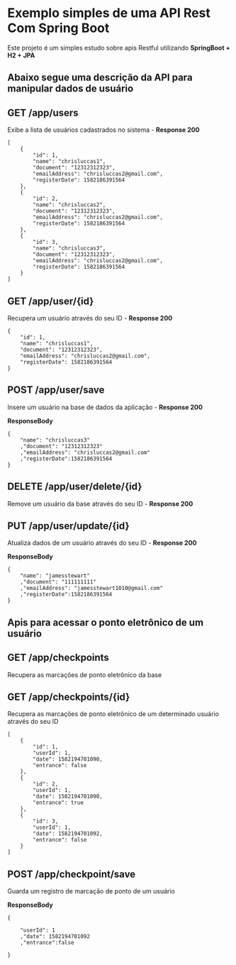 # Exemplo simples de uma API Rest Com Spring Boot 


Este projeto é um simples estudo sobre apis Restful utilizando **SpringBoot + H2 + JPA** 

## Abaixo segue uma descrição da API para manipular dados de usuário

## GET /app/users

Exibe a lista de usuários cadastrados no sistema - **Response 200**

```
[
    {
        "id": 1,
        "name": "chrisluccas1",
        "document": "12312312323",
        "emailAddress": "chrisluccas2@gmail.com",
        "registerDate": 1582186391564
    },
    {
        "id": 2,
        "name": "chrisluccas2",
        "document": "12312312323",
        "emailAddress": "chrisluccas2@gmail.com",
        "registerDate": 1582186391564
    },
    {
        "id": 3,
        "name": "chrisluccas3",
        "document": "12312312323",
        "emailAddress": "chrisluccas2@gmail.com",
        "registerDate": 1582186391564
    }
]
```

## GET /app/user/{id}

Recupera um usuário através do seu ID - **Response 200**

```
{
    "id": 1,
    "name": "chrisluccas1",
    "document": "12312312323",
    "emailAddress": "chrisluccas2@gmail.com",
    "registerDate": 1582186391564
}
```

## POST /app/user/save

Insere um usuário na base de dados da aplicação - **Response 200**

**ResponseBody**
```
{
	"name": "chrisluccas3"
	,"document": "12312312323"
	,"emailAddress": "chrisluccas2@gmail.com"
	,"registerDate":1582186391564
}
```

## DELETE /app/user/delete/{id}

Remove um usuário da base através do seu ID - **Response 200**

## PUT /app/user/update/{id}

Atualiza dados de um usuário através do seu ID - **Response 200**

**ResponseBody**
```
{
	"name": "jamesstewart"
	,"document": "111111111"
	,"emailAddress": "jamesstewart1010@gmail.com"
	,"registerDate":1582186391564
}
```

## Apis para acessar o ponto eletrônico de um usuário

## GET /app/checkpoints

Recupera as marcações de ponto eletrônico da base


## GET /app/checkpoints/{id}

Recupera as marcações de ponto eletrônico de um determinado usuário através do seu ID

```
[
    {
        "id": 1,
        "userId": 1,
        "date": 1582194701090,
        "entrance": false
    },
    {
        "id": 2,
        "userId": 1,
        "date": 1582194701090,
        "entrance": true
    },
    {
        "id": 3,
        "userId": 1,
        "date": 1582194701092,
        "entrance": false
    }
]
```

## POST /app/checkpoint/save

Guarda um registro de marcação de ponto de um usuário

**ResponseBody**

```
{
	
	"userId": 1
	,"date": 1582194701092
	,"entrance":false
	
}
```